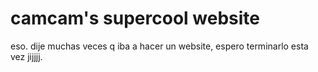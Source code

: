 # camcam's supercool website

eso. dije muchas veces q iba a hacer un website, espero terminarlo esta vez jijjjj.
